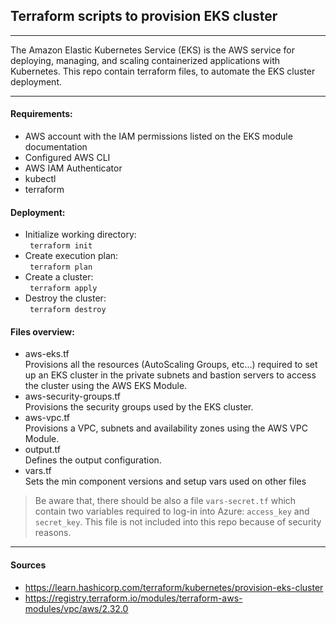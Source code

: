 ## Terraform scripts to provision EKS cluster #
***


The Amazon Elastic Kubernetes Service (EKS) is the AWS service for deploying, managing, and scaling containerized applications with Kubernetes. This repo contain terraform files, to automate the EKS cluster deployment.
***

#### Requirements:
- AWS account with the IAM permissions listed on the EKS module documentation
- Configured AWS CLI
- AWS IAM Authenticator
- kubectl
- terraform

#### Deployment:
- Initialize working directory:  
``` terraform init```
- Create execution plan:  
``` terraform plan```
- Create a cluster:  
``` terraform apply```
- Destroy the cluster:  
``` terraform destroy```


#### Files overview:
- aws-eks.tf   
Provisions all the resources (AutoScaling Groups, etc...) required to set up an EKS cluster in the private subnets and bastion servers to access the cluster using the AWS EKS Module.
- aws-security-groups.tf  
Provisions the security groups used by the EKS cluster.
- aws-vpc.tf  
Provisions a VPC, subnets and availability zones using the AWS VPC Module.
- output.tf  
Defines the output configuration.
- vars.tf  
Sets the min component versions and setup vars used on other files
> Be aware that, there should be also a file `vars-secret.tf` which contain two variables required to log-in into Azure: `access_key` and `secret_key`.  This file is not included into this repo because of security reasons.

***

#### Sources
- https://learn.hashicorp.com/terraform/kubernetes/provision-eks-cluster
- https://registry.terraform.io/modules/terraform-aws-modules/vpc/aws/2.32.0